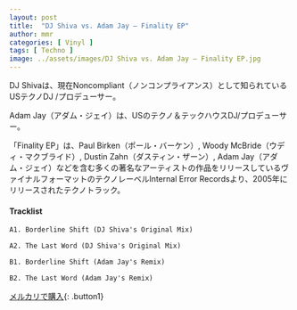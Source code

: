 ```yaml
---
layout: post
title:  "DJ Shiva vs. Adam Jay – Finality EP"
author: mmr
categories: [ Vinyl ]
tags: [ Techno ]
image: ../assets/images/DJ Shiva vs. Adam Jay – Finality EP.jpg
---
```


DJ Shivaは、現在Noncompliant（ノンコンプライアンス）として知られているUSテクノDJ /プロデューサー。

Adam Jay（アダム・ジェイ）は、USのテクノ＆テックハウスDJ/プロデューサー。

「Finality EP」は、Paul Birken（ポール・バーケン）, Woody McBride（ウディ・マクブライド）, Dustin Zahn（ダスティン・ザーン）, Adam Jay（アダム・ジェイ）などを含む多くの著名なアーティストの作品をリリースしているヴァイナルフォーマットのテクノレーベルInternal Error Recordsより、2005年にリリースされたテクノトラック。

#### Tracklist
```md
A1. Borderline Shift (DJ Shiva's Original Mix)

A2. The Last Word (DJ Shiva's Original Mix)

B1. Borderline Shift (Adam Jay's Remix)

B2. The Last Word (Adam Jay's Remix)
```

[メルカリで購入](https://jp.mercari.com/item/m44900983371){: .button1}

